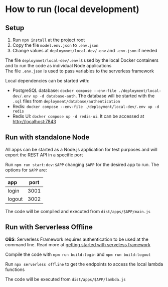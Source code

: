 # How to run (local development)

## Setup

1. Run `npm install` at the project root
2. Copy the file `model.env.json` to `.env.json`
3. Change values at `deploymnet/local-dev/.env` and `.env.json` if needed

The file `deploymnet/local-dev/.env` is used by the local Docker containers and to run the code as individual Node applications  
The file `.env.json` is used to pass variables to the serverless framework

Local dependencies can be started with:

- PostgreSQL database: `docker compose --env-file ./deployment/local-dev/.env up -d database-auth`. The database will be started with the `.sql` files from `deployment/database/authentication`
- Redis: `docker compose --env-file ./deployment/local-dev/.env up -d redis`
- Redis UI: `docker compose up -d redis-ui`. It can be accessed at [http://localhost:7843](http://localhost:7843)

## Run with standalone Node

All apps can be started as a Node.js application for test purposes and will export the REST API in a specific port

Run `npm run start:dev:$APP` changing `$APP` for the desired app to run. The options for `$APP` are:

| app    | port |
| :----- | :--: |
| login  | 3001 |
| logout | 3002 |

The code will be compiled and executed from `dist/apps/$APP/main.js`

## Run with Serverless Offline

**OBS**: Serverless Framework requires authentication to be used at the command line. Read more at [getting started with serveless framework](https://www.serverless.com/framework/docs/getting-started#signing-in)

Compile the code with `npm run build:login` and `npm run build:logout`

Run `npx serverless offline` to get the endpoints to access the local lambda functions

The code will be executed from `dist/apps/$APP/lambda.js`
